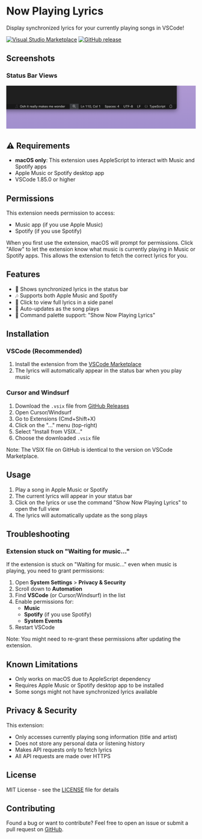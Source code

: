 # Now Playing Lyrics

Display synchronized lyrics for your currently playing songs in VSCode! 

[![Visual Studio Marketplace](https://img.shields.io/visual-studio-marketplace/v/maniyadv.now-playing-lyrics)](https://marketplace.visualstudio.com/items?itemName=maniyadv.now-playing-lyrics)
[![GitHub release](https://img.shields.io/github/v/release/maniyadv/vscode-now-playing-lyrics)](https://github.com/maniyadv/vscode-now-playing-lyrics/releases/latest)

## Screenshots

### Status Bar Views
![Screenshot](images/demo/screenshot.png)

## ⚠️ Requirements

- **macOS only**: This extension uses AppleScript to interact with Music and Spotify apps
- Apple Music or Spotify desktop app
- VSCode 1.85.0 or higher

## Permissions

This extension needs permission to access:
- Music app (if you use Apple Music)
- Spotify (if you use Spotify)

When you first use the extension, macOS will prompt for permissions. Click "Allow" to let the extension know what music is currently playing in Music or Spotify apps. This allows the extension to fetch the correct lyrics for you.

## Features

- 🎵 Shows synchronized lyrics in the status bar
- 🎶 Supports both Apple Music and Spotify
- 📝 Click to view full lyrics in a side panel
- 🔄 Auto-updates as the song plays
- 🎯 Command palette support: "Show Now Playing Lyrics"

## Installation

### VSCode (Recommended)
1. Install the extension from the [VSCode Marketplace](https://marketplace.visualstudio.com/items?itemName=maniyadv.now-playing-lyrics)
2. The lyrics will automatically appear in the status bar when you play music

### Cursor and Windsurf
1. Download the `.vsix` file from [GitHub Releases](https://github.com/maniyadv/vscode-now-playing-lyrics/releases/latest)
2. Open Cursor/Windsurf
3. Go to Extensions (Cmd+Shift+X)
4. Click on the "..." menu (top-right)
5. Select "Install from VSIX..."
6. Choose the downloaded `.vsix` file

Note: The VSIX file on GitHub is identical to the version on VSCode Marketplace.

## Usage

1. Play a song in Apple Music or Spotify
2. The current lyrics will appear in your status bar
3. Click on the lyrics or use the command "Show Now Playing Lyrics" to open the full view
4. The lyrics will automatically update as the song plays

## Troubleshooting

### Extension stuck on "Waiting for music..."

If the extension is stuck on "Waiting for music..." even when music is playing, you need to grant permissions:

1. Open **System Settings** > **Privacy & Security**
2. Scroll down to **Automation**
3. Find **VSCode** (or Cursor/Windsurf) in the list
4. Enable permissions for:
   - **Music**
   - **Spotify** (if you use Spotify)
   - **System Events**
5. Restart VSCode

Note: You might need to re-grant these permissions after updating the extension.

## Known Limitations

- Only works on macOS due to AppleScript dependency
- Requires Apple Music or Spotify desktop app to be installed
- Some songs might not have synchronized lyrics available

## Privacy & Security

This extension:
- Only accesses currently playing song information (title and artist)
- Does not store any personal data or listening history
- Makes API requests only to fetch lyrics
- All API requests are made over HTTPS

## License

MIT License - see the [LICENSE](LICENSE) file for details

## Contributing

Found a bug or want to contribute? Feel free to open an issue or submit a pull request on [GitHub](https://github.com/maniyadv/vscode-now-playing-lyrics).
